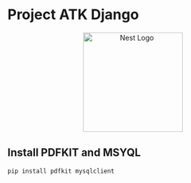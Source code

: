 
<h1>Project ATK Django</h1>
<p align="center">
  <a href="http://nestjs.com/" target="blank"><img src="https://encrypted-tbn0.gstatic.com/images?q=tbn:ANd9GcQqwPdqgkrKMfhAhX2gEAbLFfQK1T6r94FEZw&s" width="200" alt="Nest Logo" /></a>
</p>

## Install PDFKIT and MSYQL

```bash
pip install pdfkit mysqlclient 
```


